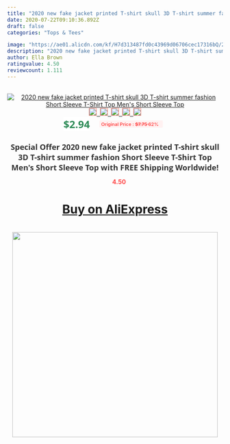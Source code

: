 ```yaml
---
title: "2020 new fake jacket printed T-shirt skull 3D T-shirt summer fashion Short Sleeve T-Shirt Top Men's Short Sleeve Top"
date: 2020-07-22T09:10:36.892Z
draft: false
categories: "Tops & Tees"

image: "https://ae01.alicdn.com/kf/H7d313487fd0c43969d06706cec17316bQ/2020-new-fake-jacket-printed-T-shirt-skull-3D-T-shirt-summer-fashion-Short-Sleeve-T.jpg"
description: "2020 new fake jacket printed T-shirt skull 3D T-shirt summer fashion Short Sleeve T-Shirt Top Men's Short Sleeve Top"
author: Ella Brown
ratingvalue: 4.50
reviewcount: 1.111
---
```

<br>
<div style="text-align: center;">
<a href="https://s.click.aliexpress.com/e/_9IIwap" target="_blank" rel="nofollow noopener noreferrer"><img alt="2020 new fake jacket printed T-shirt skull 3D T-shirt summer fashion Short Sleeve T-Shirt Top Men's Short Sleeve Top" class="magnifier-image" src="https://ae01.alicdn.com/kf/H7d313487fd0c43969d06706cec17316bQ/2020-new-fake-jacket-printed-T-shirt-skull-3D-T-shirt-summer-fashion-Short-Sleeve-T.jpg_640x640.jpg">
<br>
<img style="border:1px solid salmon" src="https://ae01.alicdn.com/kf/H7d313487fd0c43969d06706cec17316bQ/2020-new-fake-jacket-printed-T-shirt-skull-3D-T-shirt-summer-fashion-Short-Sleeve-T.jpg_120x120.jpg">&nbsp;&nbsp;<img style="border:1px solid salmon" src="https://ae01.alicdn.com/kf/H4320239d74bb4cda84093c467b938b9eK/2020-new-fake-jacket-printed-T-shirt-skull-3D-T-shirt-summer-fashion-Short-Sleeve-T.jpg_120x120.jpg">&nbsp;&nbsp;<img style="border:1px solid salmon" src="https://ae01.alicdn.com/kf/H64bf4d9f5d054adf8d1b83036ad22c9ct/2020-new-fake-jacket-printed-T-shirt-skull-3D-T-shirt-summer-fashion-Short-Sleeve-T.jpg_120x120.jpg">&nbsp;&nbsp;<img style="border:1px solid salmon" src="https://ae01.alicdn.com/kf/Ha780db4a5214478c88f7034881e6d5fd0/2020-new-fake-jacket-printed-T-shirt-skull-3D-T-shirt-summer-fashion-Short-Sleeve-T.jpg_120x120.jpg">&nbsp;&nbsp;<img style="border:1px solid salmon" src="https://ae01.alicdn.com/kf/H90f2a56450fa4ca4812d707ac07743e5z/2020-new-fake-jacket-printed-T-shirt-skull-3D-T-shirt-summer-fashion-Short-Sleeve-T.jpg_120x120.jpg"></a></div><br0>
<div style="text-align: center;"><span style="background-color: white; border: 0px; box-sizing: border-box; color: seagreen; display: inline-block; font-family: &quot;open sans&quot; , &quot;arial&quot; , &quot;helvetica&quot; , sans-serif , &quot;heiti&quot;; font-size: 24px; font-stretch: inherit; font-weight: 700; line-height: inherit; margin: 0px 10px 0px 0px; padding: 0px; vertical-align: middle;">$2.94 </span>
<span style="background: rgb(255 , 241 , 241); border-radius: 3px; border: 0px; box-sizing: border-box; color: #ff4747; display: inline-block; font-family: inherit; font-size: 12px; font-stretch: inherit; font-style: inherit; font-variant: inherit; font-weight: 600; line-height: inherit; margin: 0px; padding: 2px 5px; transform: scale(0.9); vertical-align: middle;">Original Price : <b style="text-decoration: line-through;">$7.75 </b> 62%&nbsp;&nbsp;</span></div>
<h1 style="color: #333333; display: inline-block; font-family: &quot;open sans&quot; , &quot;arial&quot; , &quot;helvetica&quot; , sans-serif , &quot;heiti&quot;; font-size: 18px; font-stretch: inherit; font-weight: 700; text-align: center;">Special Offer 2020 new fake jacket printed T-shirt skull 3D T-shirt summer fashion Short Sleeve T-Shirt Top Men's Short Sleeve Top with FREE Shipping Worldwide!</h1>
<div style="color: #ff4747; text-align: center;">
<img src="https://4.bp.blogspot.com/-M0ZcTcb-5uY/XleCXlxnR4I/AAAAAAAAAEc/OrjgMkXV1oMQFaCRZj5HQwOCBcu3w1FegCPcBGAYYCw/s1600/star.png" style="height: 15px;">&nbsp;<b>4.50</b></div>
<div class="button_cont" align="center"><a class="buynow_a" href="https://s.click.aliexpress.com/e/_9IIwap" target="_blank" rel="nofollow noopener noreferrer"><H1>Buy on AliExpress</H1></a></div><br>
<div class="separator" style="clear: both; text-align: center;">
<img src="https://lh3.googleusercontent.com/-pTy5HemUv9M/XlePHvY0dAI/AAAAAAAAAE4/0nX5iRUoIWY8eMW9Dpxeirr157OZliDIgCLcBGAsYHQ/s1600/badge.gif" width="480">
</div>
